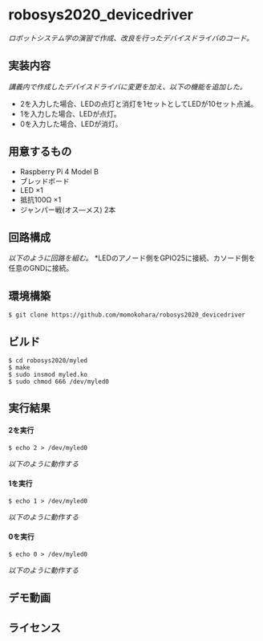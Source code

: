 # robosys2020_devicedriver
*ロボットシステム学の演習で作成、改良を行ったデバイスドライバのコード。*

## 実装内容
*講義内で作成したデバイスドライバに変更を加え、以下の機能を追加した。*
- 2を入力した場合、LEDの点灯と消灯を1セットとしてLEDが10セット点滅。
- 1を入力した場合、LEDが点灯。
- 0を入力した場合、LEDが消灯。

## 用意するもの
- Raspberry Pi 4 Model B
- ブレッドボード
- LED ×1
- 抵抗100Ω ×1
- ジャンパー戦(オス―メス) 2本

## 回路構成
*以下のように回路を組む。*
*LEDのアノード側をGPIO25に接続、カソード側を任意のGNDに接続。

## 環境構築
```
$ git clone https://github.com/momokohara/robosys2020_devicedriver

```
## ビルド
```
$ cd robosys2020/myled 
$ make
$ sudo insmod myled.ko
$ sudo chmod 666 /dev/myled0
```

## 実行結果
#### 2を実行
```
$ echo 2 > /dev/myled0
```
*以下のように動作する*

#### 1を実行
```
$ echo 1 > /dev/myled0
```
*以下のように動作する*

#### 0を実行
```
$ echo 0 > /dev/myled0
```
*以下のように動作する*

## デモ動画

## ライセンス
